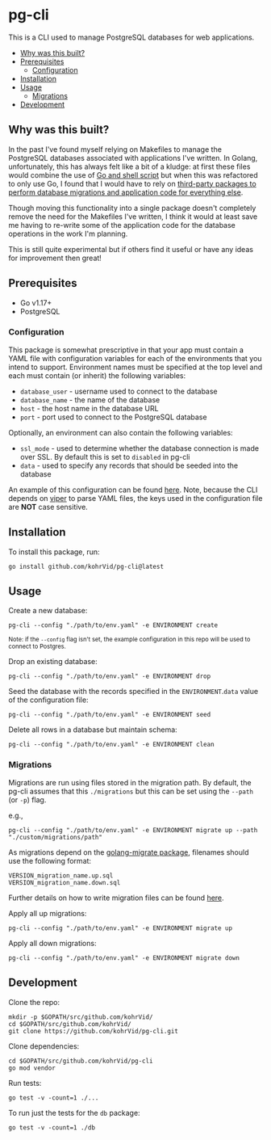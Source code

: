 # pg-cli

This is a CLI used to manage PostgreSQL databases for web applications.

<!-- vim-markdown-toc GFM -->

* [Why was this built?](#why-was-this-built)
* [Prerequisites](#prerequisites)
  * [Configuration](#configuration)
* [Installation](#installation)
* [Usage](#usage)
  * [Migrations](#migrations)
* [Development](#development)

<!-- vim-markdown-toc -->

## Why was this built?

In the past I've found myself relying on Makefiles to manage the PostgreSQL
databases associated with applications I've written. In Golang, unfortunately,
this has always felt like a bit of a kludge: at first these files would combine
the use of [Go and shell
script](https://github.com/kohrVid/calendar-api/blob/efdb530bd7a395134ad94b5e07cb2e97cccee1ab/Makefile)
but when this was refactored to only use Go, I found that I would have to rely
on [third-party packages to perform database migrations and application code
for everything
else](https://github.com/kohrVid/calendar-api/blob/8f116b4b5ed4fb5f866538c3f1a90d7bc77c276a/Makefile).

Though moving this functionality into a single package doesn't completely
remove the need for the Makefiles I've written, I think it would at least save
me having to re-write some of the application code for the database operations
in the work I'm planning.

This is still quite experimental but if others find it useful or have any ideas
for improvement then great!


##  Prerequisites

* Go v1.17+
* PostgreSQL

### Configuration

This package is somewhat prescriptive in that your app must contain a YAML file
with configuration variables for each of the environments that you intend to
support. Environment names must be specified at the top level and each must
contain (or inherit) the following variables:

* `database_user` - username used to connect to the database
* `database_name` - the name of the database
* `host` - the host name in the database URL
* `port` - port used to connect to the PostgreSQL database

Optionally, an environment can also contain the following variables:

* `ssl_mode` - used to determine whether the database connection is made over
  SSL. By default this is set to `disabled` in pg-cli
* `data` - used to specify any records that should be seeded into the database

An example of this configuration can be found
[here](https://github.com/kohrVid/pg-cli/blob/master/example/env.yaml).
Note, because the CLI depends on
[viper](https://github.com/spf13/viper/issues/260) to parse YAML files, the
keys used in the configuration file are **NOT** case sensitive.


## Installation

To install this package, run:

    go install github.com/kohrVid/pg-cli@latest


## Usage

Create a new database:

    pg-cli --config "./path/to/env.yaml" -e ENVIRONMENT create

<sub>Note: if the `--config` flag isn't set, the example configuration in this
repo will be used to connect to Postgres.</sub>

Drop an existing database:

    pg-cli --config "./path/to/env.yaml" -e ENVIRONMENT drop

Seed the database with the records specified in the `ENVIRONMENT`.`data` value
of the configuration file:

    pg-cli --config "./path/to/env.yaml" -e ENVIRONMENT seed

Delete all rows in a database but maintain schema:

    pg-cli --config "./path/to/env.yaml" -e ENVIRONMENT clean


### Migrations

Migrations are run using files stored in the migration path. By default, the
pg-cli assumes that this `./migrations` but this can be set using the `--path`
(or `-p`) flag.

e.g.,

    pg-cli --config "./path/to/env.yaml" -e ENVIRONMENT migrate up --path "./custom/migrations/path"

As migrations depend on the [golang-migrate
package](https://github.com/golang-migrate), filenames should use the following
format:

    VERSION_migration_name.up.sql
    VERSION_migration_name.down.sql

Further details on how to write migration files can be found
[here](https://github.com/golang-migrate/migrate/blob/master/MIGRATIONS.md).

Apply all up migrations:

    pg-cli --config "./path/to/env.yaml" -e ENVIRONMENT migrate up

Apply all down migrations:

    pg-cli --config "./path/to/env.yaml" -e ENVIRONMENT migrate down


## Development

Clone the repo:

    mkdir -p $GOPATH/src/github.com/kohrVid/
    cd $GOPATH/src/github.com/kohrVid/
    git clone https://github.com/kohrVid/pg-cli.git

Clone dependencies:

    cd $GOPATH/src/github.com/kohrVid/pg-cli
    go mod vendor

Run tests:

    go test -v -count=1 ./...

To run just the tests for the `db` package:

    go test -v -count=1 ./db


